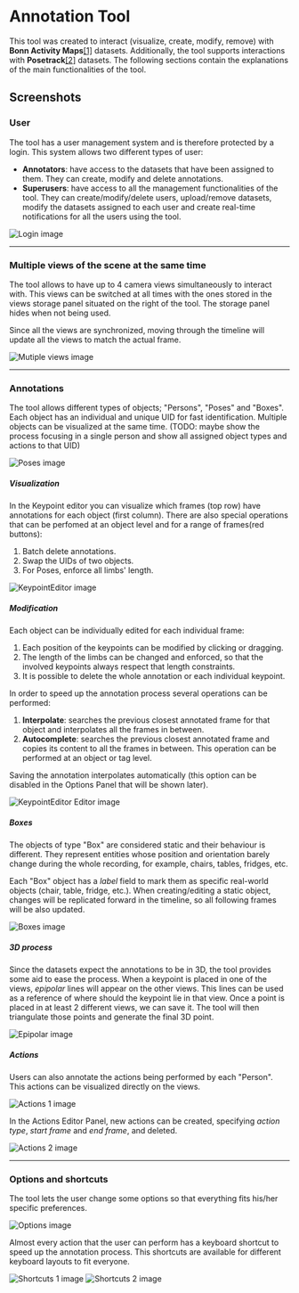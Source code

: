 # Annotation Tool
This tool was created to interact (visualize, create, modify, remove) with **Bonn Activity Maps**[[1]](https://github.com/bonn-activity-maps/aikapi) datasets. Additionally, the tool supports interactions with **Posetrack**[[2]](https://posetrack.net/) datasets. The following sections contain the explanations of the main functionalities of the tool.

## Screenshots
### User 
The tool has a user management system and is therefore protected by a login. This system allows two different types of user:
  - **Annotators**: have access to the datasets that have been assigned to them. They can create, modify and delete annotations.
  - **Superusers**: have access to all the management functionalities of the tool. They can create/modify/delete users, upload/remove datasets, modify the datasets assigned to each user and create real-time notifications for all the users using the tool.

![Login image](https://github.com/Belberus/ThanosDidNothingWrong/blob/develop/images/screenshot2.png)

---

### Multiple views of the scene at the same time
The tool allows to have up to 4 camera views simultaneously to interact with. This views can be switched at all times with the ones stored in the views storage panel situated on the right of the tool. 
The storage panel hides when not being used.

Since all the views are synchronized, moving through the timeline will update all the views to match the actual frame.

![Mutiple views image](https://github.com/Belberus/ThanosDidNothingWrong/blob/develop/images/screenshot1.jpg)

---

### Annotations
The tool allows different types of objects; "Persons", "Poses" and "Boxes". Each object has an individual and unique UID for fast identification. Multiple objects can be visualized at the same time.
(TODO: maybe show the process focusing in a single person and show all assigned object types and actions to that UID)

![Poses image](https://github.com/Belberus/ThanosDidNothingWrong/blob/develop/images/screenshot3.jpg)

##### Visualization
In the Keypoint editor you can visualize which frames (top row) have annotations for each object (first column). There are also special operations that can be perfomed at an object level and for a range of frames(red buttons):
  1. Batch delete annotations.
  2. Swap the UIDs of two objects.
  3. For Poses, enforce all limbs' length.

![KeypointEditor image](https://github.com/Belberus/ThanosDidNothingWrong/blob/develop/images/screenshot4.png)

##### Modification
Each object can be individually edited for each individual frame: 
  1. Each position of the keypoints can be modified by clicking or dragging.
  2. The length of the limbs can be changed and enforced, so that the involved keypoints always respect that length constraints.
  3. It is possible to delete the whole annotation or each individual keypoint.

In order to speed up the annotation process several operations can be performed:
  1. **Interpolate**: searches the previous closest annotated frame for that object and interpolates all the frames in between.
  2. **Autocomplete**:  searches the previous closest annotated frame and copies its content to all the frames in between. This operation can be performed at an object or tag level.

Saving the annotation interpolates automatically (this option can be disabled in the Options Panel that will be shown later).

![KeypointEditor Editor image](https://github.com/Belberus/ThanosDidNothingWrong/blob/develop/images/screenshot5.jpg)

##### Boxes
The objects of type "Box" are considered static and their behaviour is different. They represent entities whose position and orientation barely change during the whole recording, for example, chairs, tables, fridges, etc.

Each "Box" object has a *label* field to mark them as specific real-world objects (chair, table, fridge, etc.). When creating/editing a static object, changes will be replicated forward in the timeline, so all following frames will be also updated.

![Boxes image](https://github.com/Belberus/ThanosDidNothingWrong/blob/develop/images/screenshot8.jpg)

##### 3D process
Since the datasets expect the annotations to be in 3D, the tool provides some aid to ease the process. When a keypoint is placed in one of the views, *epipolar* lines will appear on the other views. This lines can be used as a reference of where should the keypoint lie in that view. Once a point is placed in at least 2 different views, we can save it. The tool will then triangulate those points and generate the final 3D point.

![Epipolar image](https://github.com/Belberus/ThanosDidNothingWrong/blob/develop/images/screenshot7.jpg)

##### Actions 
Users can also annotate the actions being performed by each "Person". This actions can be visualized directly on the views.

![Actions 1 image](https://github.com/Belberus/ThanosDidNothingWrong/blob/develop/images/screenshot13.jpg)

In the Actions Editor Panel, new actions can be created, specifying *action type*, *start frame* and *end frame*, and deleted.

![Actions 2 image](https://github.com/Belberus/ThanosDidNothingWrong/blob/develop/images/screenshot12.jpg)


---

### Options and shortcuts
The tool lets the user change some options so that everything fits his/her specific preferences.

![Options image](https://github.com/Belberus/ThanosDidNothingWrong/blob/develop/images/screenshot11.png)

Almost every action that the user can perform has a keyboard shortcut to speed up the annotation process. This shortcuts are available for different keyboard layouts to fit everyone.

![Shortcuts 1 image](https://github.com/Belberus/ThanosDidNothingWrong/blob/develop/images/screenshot9.png)
![Shortcuts 2 image](https://github.com/Belberus/ThanosDidNothingWrong/blob/develop/images/screenshot10.png)

